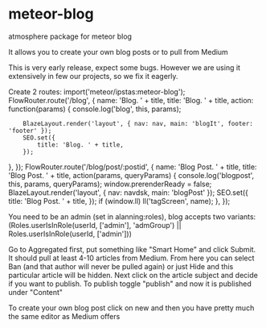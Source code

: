 # meteor-blog
atmosphere package for meteor blog 

It allows you to create your own blog posts or to pull from Medium

This is very early release, expect some bugs. However we are using it extensively in few our projects, so we fix it eagerly. 

Create 2 routes:
import('meteor/ipstas:meteor-blog');
FlowRouter.route('/blog', {
  name: 'Blog. ' + title,
	title: 'Blog. ' + title,
  action: function(params) {
		console.log('blog', this, params);
		
		BlazeLayout.render('layout', { nav: nav, main: 'blogIt', footer: 'footer' });
		SEO.set({
			title: 'Blog. ' + title,
		});
  },
});
FlowRouter.route('/blog/post/:postid', {
  name: 'Blog Post. ' + title,
	title: 'Blog Post. ' + title,
  action(params, queryParams) {
		console.log('blogpost', this, params, queryParams);
		window.prerenderReady = false;
		BlazeLayout.render('layout', { nav: navdsk, main: 'blogPost' });
		SEO.set({
			title: 'Blog Post. ' + title,
		});
		if (window.ll) ll('tagScreen', name);
  },
});

You need to be an admin (set in alanning:roles), blog accepts two variants:
(Roles.userIsInRole(userId, ['admin'], 'admGroup') || Roles.userIsInRole(userId, ['admin']))

Go to Aggregated first, put something like "Smart Home" and click Submit. It should pull at least 4-10 articles from Medium. From here you can select Ban (and that author will never be pulled again) or just Hide and this particular article will be hidden. 
Next click on the article subject and decide if you want to publish. To publish toggle "publish" and now it is published under "Content"

To create your own blog post click on new and then you have pretty much the same editor as Medium offers
